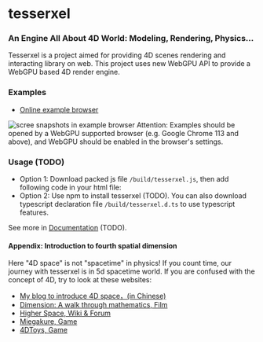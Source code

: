 # tesserxel

### An Engine All About 4D World: Modeling, Rendering, Physics...

Tesserxel is a project aimed for providing 4D scenes rendering and interacting library on web. This project uses new WebGPU API to provide a WebGPU based 4D render engine.

### Examples
- [Online example browser](https://wxyhly.github.io/tesserxel/examples/)

![scree snapshots in example browser](https://wxyhly.github.io/img/tsx001.jpg)
Attention: Examples should be opened by a WebGPU supported browser (e.g. Google Chrome 113 and above), and WebGPU should be enabled in the browser's settings.

### Usage (TODO)
- Option 1: Download packed js file `/build/tesserxel.js`, then add following code in your html file:
- Option 2: Use npm to install tesserxel (TODO). 
You can also download typescript declaration file `/build/tesserxel.d.ts` to use typescript features. 

See more in [Documentation](/tesserxel/docs/) (TODO).

#### Appendix: Introduction to fourth spatial dimension
Here "4D space" is not "spacetime" in physics! If you count time, our journey with tesserxel is in 5d spacetime world.
If you are confused with the concept of 4D, try to look at these websites:
- [My blog to introduce 4D space，(in Chinese)](https://wxyhly.github.io/categories/%E5%9B%9B%E7%BB%B4%E7%A9%BA%E9%97%B4%E7%B3%BB%E5%88%97/)
- [Dimension: A walk through mathematics, Film](http://www.dimensions-math.org/)
- [Higher Space, Wiki & Forum](http://hi.gher.space/)
- [Miegakure, Game](https://miegakure.com/)
- [4DToys, Game](https://4dtoys.com/)

